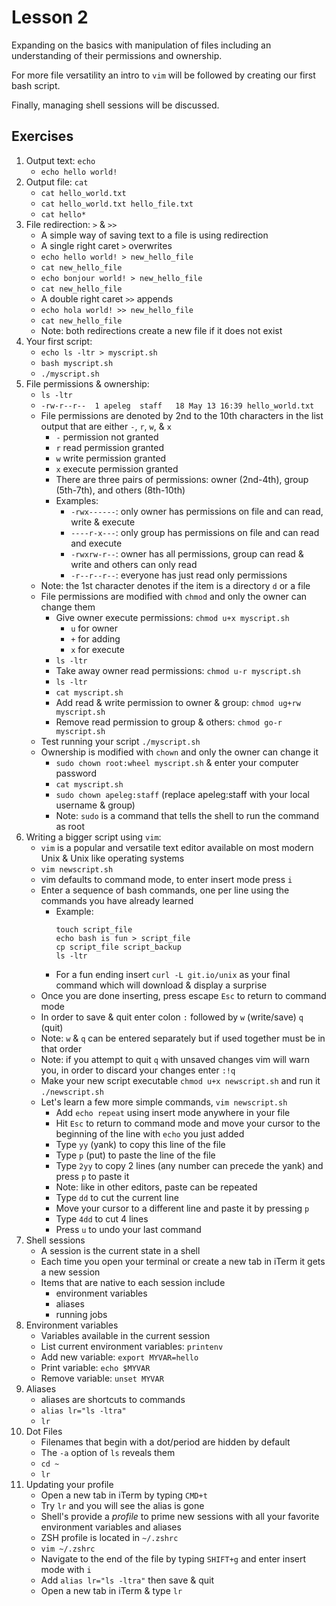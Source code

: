 # Lesson 2
Expanding on the basics with manipulation of files including an understanding of their permissions and ownership. 

For more file versatility an intro to `vim` will be followed by creating our first bash script. 

Finally, managing shell sessions will be discussed. 

## Exercises
1. Output text: `echo`
    * `echo hello world!`
1. Output file: `cat`
   * `cat hello_world.txt`
   * `cat hello_world.txt hello_file.txt`
   * `cat hello*`
1. File redirection: `>` & `>>`
   * A simple way of saving text to a file is using redirection
   * A single right caret `>` overwrites  
   * `echo hello world! > new_hello_file`
   * `cat new_hello_file`
   * `echo bonjour world! > new_hello_file`
   * `cat new_hello_file`  
   * A double right caret `>>` appends
   * `echo hola world! >> new_hello_file`
   * `cat new_hello_file`
   * Note: both redirections create a new file if it does not exist
1. Your first script:
   * `echo ls -ltr > myscript.sh`
   * `bash myscript.sh`
   * `./myscript.sh`
1. File permissions & ownership:
   * `ls -ltr`
   * `-rw-r--r--  1 apeleg  staff   18 May 13 16:39 hello_world.txt`
   * File permissions are denoted by 2nd to the 10th characters in the list output that are either `-`, `r`, `w`, & `x` 
      * `-` permission not granted
      * `r` read permission granted
      * `w` write permission granted
      * `x` execute permission granted
      * There are three pairs of permissions: owner (2nd-4th), group (5th-7th), and others (8th-10th)
      * Examples:
         * `-rwx------`: only owner has permissions on file and can read, write & execute
         * `----r-x---`: only group has permissions on file and can read and execute
         * `-rwxrw-r--`: owner has all permissions, group can read & write and others can only read 
         * `-r--r--r--`: everyone has just read only permissions
   * Note: the 1st character denotes if the item is a directory `d` or a file
   * File permissions are modified with `chmod` and only the owner can change them
      * Give owner execute permissions: `chmod u+x myscript.sh` 
         * `u` for owner
         * `+` for adding
         * `x` for execute
      * `ls -ltr`
      * Take away owner read permissions: `chmod u-r myscript.sh`
      * `ls -ltr`
      * `cat myscript.sh`
      * Add read & write permission to owner & group: `chmod ug+rw myscript.sh`
      * Remove read permission to group & others: `chmod go-r myscript.sh`
   * Test running your script `./myscript.sh`
   * Ownership is modified with `chown` and only the owner can change it
      * `sudo chown root:wheel myscript.sh` & enter your computer password
      * `cat myscript.sh`
      * `sudo chown apeleg:staff` (replace apeleg:staff with your local username & group)
      * Note: `sudo` is a command that tells the shell to run the command as root
1. Writing a bigger script using `vim`:
   * `vim` is a popular and versatile text editor available on most modern Unix & Unix like operating systems
   * `vim newscript.sh`
   * vim defaults to command mode, to enter insert mode press `i`
   * Enter a sequence of bash commands, one per line using the commands you have already learned
      * Example:
         ```shell
         touch script_file
         echo bash is fun > script_file
         cp script_file script_backup
         ls -ltr
         ```
      * For a fun ending insert `curl -L git.io/unix` as your final command which will download & display a surprise
   * Once you are done inserting, press escape `Esc` to return to command mode
   * In order to save & quit enter colon `:` followed by `w` (write/save) `q` (quit)
   * Note: `w` & `q` can be entered separately but if used together must be in that order
   * Note: if you attempt to quit `q` with unsaved changes vim will warn you, in order to discard your changes enter `:!q`
   * Make your new script executable `chmod u+x newscript.sh` and run it `./newscript.sh`
   * Let's learn a few more simple commands, `vim newscript.sh`
      * Add `echo repeat` using insert mode anywhere in your file
      * Hit `Esc` to return to command mode and move your cursor to the beginning of the line with `echo` you just added
      * Type `yy` (yank) to copy this line of the file
      * Type `p` (put) to paste the line of the file 
      * Type `2yy` to copy 2 lines (any number can precede the yank) and press `p` to paste it
      * Note: like in other editors, paste can be repeated
      * Type `dd` to cut the current line
      * Move your cursor to a different line and paste it by pressing `p`  
      * Type `4dd` to cut 4 lines
      * Press `u` to undo your last command
1. Shell sessions
    * A session is the current state in a shell
    * Each time you open your terminal or create a new tab in iTerm it gets a new session
    * Items that are native to each session include
        * environment variables
        * aliases
        * running jobs
1. Environment variables    
    * Variables available in the current session
    * List current environment variables: `printenv`
    * Add new variable: `export MYVAR=hello`
    * Print variable: `echo $MYVAR`
    * Remove variable: `unset MYVAR`
1. Aliases
    * aliases are shortcuts to commands
    * `alias lr="ls -ltra"`
    * `lr`
1. Dot Files
    * Filenames that begin with a dot/period are hidden by default
    * The `-a` option of `ls` reveals them
    * `cd ~`
    * `lr`
1. Updating your profile
    * Open a new tab in iTerm by typing `CMD+t`
    * Try `lr` and you will see the alias is gone
    * Shell's provide a _profile_ to prime new sessions with all your favorite environment variables and aliases
    * ZSH profile is located in `~/.zshrc`
    * `vim ~/.zshrc`
    * Navigate to the end of the file by typing `SHIFT+g` and enter insert mode with `i`
    * Add `alias lr="ls -ltra"` then save & quit
    * Open a new tab in iTerm & type `lr`
